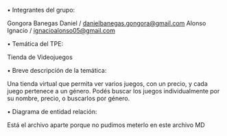 • Integrantes del grupo:

Gongora Banegas Daniel / danielbanegas.gongora@gmail.com
Alonso Ignacio / ignacioalonso05@gmail.com
 
• Temática del TPE:

Tienda de Videojuegos
 
• Breve descripción de la temática:

Una tienda virtual que permita ver varios juegos, con un precio, y cada juego pertenece a un género. Podés buscar los juegos individualmente por su nombre, precio, o buscarlos por género.
 
• Diagrama de entidad relación:

Está el archivo aparte porque no pudimos meterlo en este archivo MD
